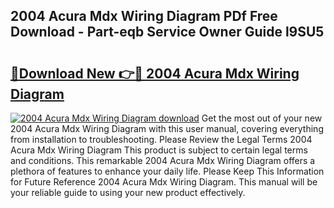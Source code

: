 ## 2004 Acura Mdx Wiring Diagram PDf Free Download - Part-eqb Service Owner Guide l9SU5

# <h2><a href="http://dfrbs8.blite.top/?on=2004+Acura+Mdx+Wiring+Diagram">🔗Download New 👉🔴 2004 Acura Mdx Wiring Diagram</a></h2>

[![2004 Acura Mdx Wiring Diagram download](https://i.imgur.com/lujVjoI.png)](http://dfrbs8.blite.top/?on=2004+Acura+Mdx+Wiring+Diagram)
Get the most out of your new 2004 Acura Mdx Wiring Diagram with this user manual, covering everything from installation to troubleshooting. Please Review the Legal Terms 2004 Acura Mdx Wiring Diagram This product is subject to certain legal terms and conditions. This remarkable 2004 Acura Mdx Wiring Diagram offers a plethora of features to enhance your daily life. Please Keep This Information for Future Reference 2004 Acura Mdx Wiring Diagram. This manual will be your reliable guide to using your new product effectively.
